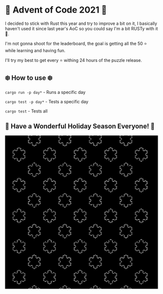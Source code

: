 # 🎄 Advent of Code 2021 🎄

I decided to stick with Rust this year and try to improve a bit on it, I basically haven't used it since last year's AoC so you could say 
I'm a bit RUSTy with it 🥶.

I'm not gonna shoot for the leaderboard, the goal is getting all the 50 ⭐ while learning and having fun. 

I'll try my best to get every ⭐ withing 24 hours of the puzzle release.

## ❄️ How to use ❄️
`cargo run -p day*` - Runs a specific day

`cargo test -p day*` - Tests a specific day

`cargo test` - Tests all

## 🎅 Have a Wonderful Holiday Season Everyone! 🎅 

![koch flakes](https://raw.githubusercontent.com/fratorgano/advent_of_code_2020/main/snow.gif)



